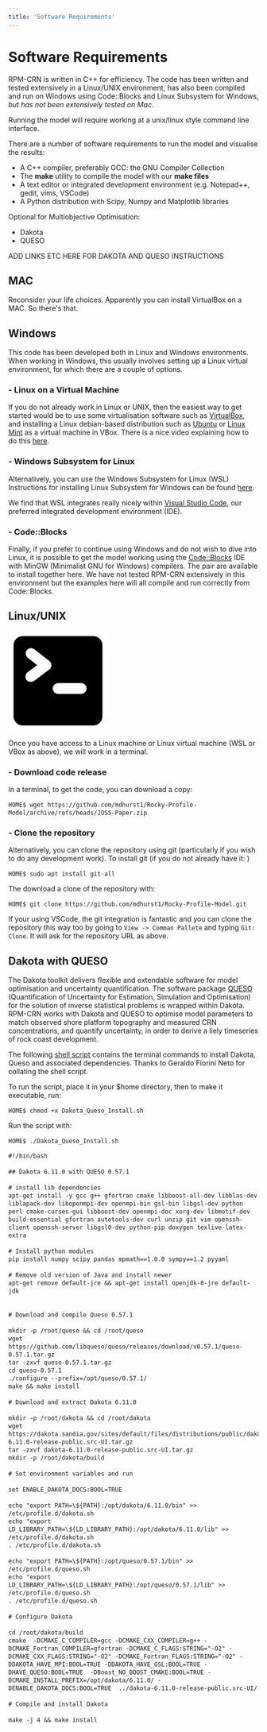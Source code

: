 ```yaml
---
title: 'Software Requirements'
---
```

<h1>Software Requirements</h1>

RPM-CRN is written in C++ for efficiency. The code has been written and tested extensively in a Linux/UNIX environment, has also been compiled and run on Windows using Code::Blocks and Linux Subsystem for Windows, *but has not been extensively tested on Mac*. 

Running the model will require working at a unix/linux style command line interface.

There are a number of software requirements to run the model and visualise the results:
 - A C++ compiler, preferably GCC: the GNU Compiler Collection
 - The **make** utility to compile the model with our **make files**
 - A text editor or integrated development environment (e.g. Notepad++, gedit, vims, VSCode)
 - A Python distribution with Scipy, Numpy and Matplotlib libraries

Optional for Multiobjective Optimisation:
 - Dakota 
 - QUESO

 ADD LINKS ETC HERE FOR DAKOTA AND QUESO INSTRUCTIONS

## MAC
Reconsider your life choices. Apparently you can install VirtualBox on a MAC. So there's that.

## Windows
This code has been developed both in Linux and Windows environments. When working in Windows, this usually involves setting up a Linux virtual environment, for which there are a couple of options.

### - Linux on a Virtual Machine
If you do not already work in Linux or UNIX, then the easiest way to get started would be to use some virtualisation software such as [VirtualBox](https://www.virtualbox.org/wiki/Downloads), and installing a Linux debian-based distribution such as [Ubuntu](https://ubuntu.com/) or [Linux Mint](https://linuxmint.com/) as a virtual machine in VBox. There is a nice video explaining how to do this [here](https://www.youtube.com/watch?v=x5MhydijWmc).

### - Windows Subsystem for Linux
Alternatively, you can use the Windows Subsystem for Linux (WSL) Instructions for installing Linux Subsystem for Windows can be found [here](https://docs.microsoft.com/en-us/windows/wsl/install-win10).

We find that WSL integrates really nicely within [Visual Studio Code](https://code.visualstudio.com/), our preferred integrated development environment (IDE).

### - Code::Blocks
Finally, if you prefer to continue using Windows and do not wish to dive into Linux, it is possible to get the model working using the [Code::Blocks](https://www.codeblocks.org/) IDE with MinGW (Minimalist GNU for Windows) compilers. The pair are available to install together here. We have not tested RPM-CRN extensively in this environment but the examples here will all compile and run correctly from Code::Blocks. 

## Linux/UNIX
![Terminal](./img/terminal.png "Terminal")

Once you have access to a Linux machine or Linux virtual machine (WSL or VBox as above), we will work in a terminal. 

### - Download code release
In a terminal, to get the code, you can download a copy:
```
HOME$ wget https://github.com/mdhurst1/Rocky-Profile-Model/archive/refs/heads/JOSS-Paper.zip
```

### - Clone the repository
Alternatively, you can clone the repository using git (particularly if you wish to do any development work). To install git (if you do not already have it: )

```
HOME$ sudo apt install git-all
```
The download a clone of the repository with:
```
HOME$ git clone https://github.com/mdhurst1/Rocky-Profile-Model.git
```

If your using VSCode, the git integration is fantastic and you can clone the repository this way too by going to `View -> Comman Pallete` and typing `Git: Clone`. It will ask for the repository URL as above.

## Dakota with QUESO

The Dakota toolkit delivers flexible and extendable software for model optimisation and uncertainty quantification. The software package [QUESO](https://github.com/libqueso/queso) (Quantification of Uncertainty for Estimation, Simulation and Optimisation) for the solution of inverse statistical problems is wrapped within Dakota. RPM-CRN works with Dakota and QUESO to optimise model parameters to match observed shore platform topography and measured CRN concentrations, and quantify uncertainty, in order to derive a liely timeseries of rock coast development.

The following [shell script](scripts/Dakota_Queso_Install.sh) contains the terminal commands to install Dakota, Queso and associated dependencies. Thanks to Geraldo Fiorini Neto for collating the shell script.

To run the script, place it in your $home directory, then to make it executable, run:
```
HOME$ chmod +x Dakota_Queso_Install.sh
```
Run the script with:
```
HOME$ ./Dakota_Queso_Install.sh
```

```
#!/bin/bash

## Dakota 6.11.0 with QUESO 0.57.1

# install lib dependencies
apt-get install -y gcc g++ gfortran cmake libboost-all-dev libblas-dev liblapack-dev libopenmpi-dev openmpi-bin gsl-bin libgsl-dev python perl cmake-curses-gui libboost-dev openmpi-doc xorg-dev libmotif-dev build-essential gfortran autotools-dev curl unzip git vim openssh-client openssh-server libgsl0-dev python-pip doxygen texlive-latex-extra

# Install python modules
pip install numpy scipy pandas mpmath==1.0.0 sympy==1.2 pyyaml

# Remove old version of Java and install newer
apt-get remove default-jre && apt-get install openjdk-8-jre default-jdk


# Download and compile Queso 0.57.1

mkdir -p /root/queso && cd /root/queso
wget https://github.com/libqueso/queso/releases/download/v0.57.1/queso-0.57.1.tar.gz
tar -zxvf queso-0.57.1.tar.gz
cd queso-0.57.1
./configure --prefix=/opt/queso/0.57.1/
make && make install 

# Download and extract Dakota 6.11.0

mkdir -p /root/dakota && cd /root/dakota
wget https://dakota.sandia.gov/sites/default/files/distributions/public/dakota-6.11.0-release-public.src-UI.tar.gz
tar -zxvf dakota-6.11.0-release-public.src-UI.tar.gz
mkdir -p /root/dakota/build

# Set environment variables and run

set ENABLE_DAKOTA_DOCS:BOOL=TRUE

echo "export PATH=\${PATH}:/opt/dakota/6.11.0/bin" >> /etc/profile.d/dakota.sh
echo "export LD_LIBRARY_PATH=\${LD_LIBRARY_PATH}:/opt/dakota/6.11.0/lib" >> /etc/profile.d/dakota.sh
. /etc/profile.d/dakota.sh

echo "export PATH=\${PATH}:/opt/queso/0.57.1/bin" >> /etc/profile.d/queso.sh
echo "export LD_LIBRARY_PATH=\${LD_LIBRARY_PATH}:/opt/queso/0.57.1/lib" >> /etc/profile.d/queso.sh
. /etc/profile.d/queso.sh

# Configure Dakota

cd /root/dakota/build
cmake  -DCMAKE_C_COMPILER=gcc -DCMAKE_CXX_COMPILER=g++ -DCMAKE_Fortran_COMPILER=gfortran -DCMAKE_C_FLAGS:STRING="-O2" -DCMAKE_CXX_FLAGS:STRING="-O2" -DCMAKE_Fortran_FLAGS:STRING="-O2" -DDAKOTA_HAVE_MPI:BOOL=TRUE -DDAKOTA_HAVE_GSL:BOOL=TRUE -DHAVE_QUESO:BOOL=TRUE  -DBoost_NO_BOOST_CMAKE:BOOL=TRUE -DCMAKE_INSTALL_PREFIX=/opt/dakota/6.11.0/ -DENABLE_DAKOTA_DOCS:BOOL=TRUE  ../dakota-6.11.0-release-public.src-UI/

# Compile and install Dakota

make -j 4 && make install 
```